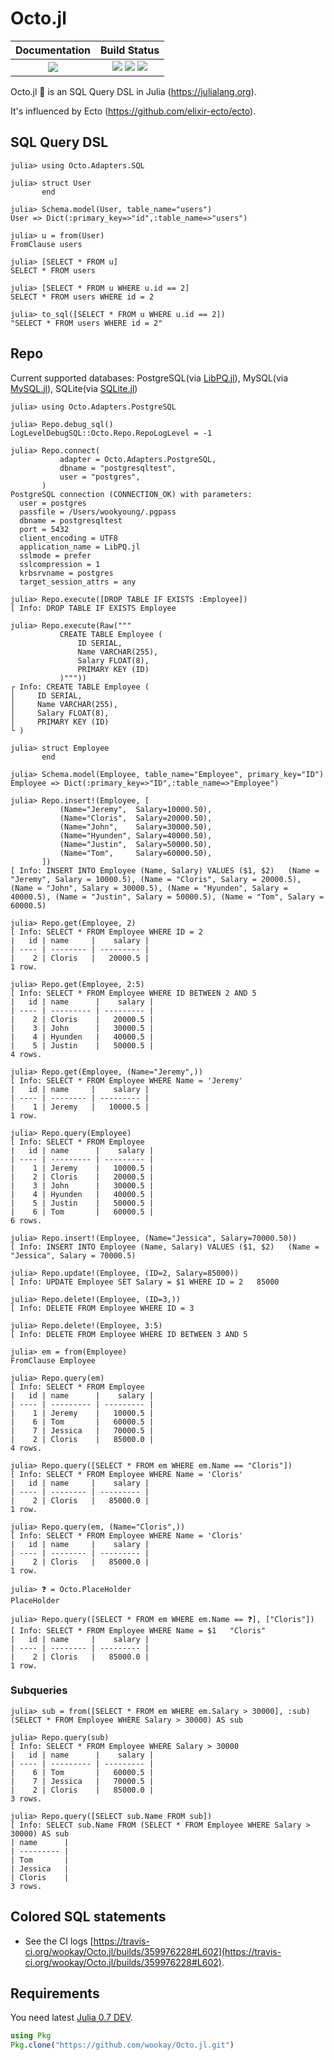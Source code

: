 # Octo.jl

|  **Documentation**                        |  **Build Status**                                                                                 |
|:-----------------------------------------:|:-------------------------------------------------------------------------------------------------:|
|  [![][docs-latest-img]][docs-latest-url]  |  [![][travis-img]][travis-url] [![][appveyor-img]][appveyor-url] [![][codecov-img]][codecov-url]  |


Octo.jl 🐙 is an SQL Query DSL in Julia (https://julialang.org).

It's influenced by Ecto (https://github.com/elixir-ecto/ecto).


## SQL Query DSL

```julia-repl
julia> using Octo.Adapters.SQL

julia> struct User
       end

julia> Schema.model(User, table_name="users")
User => Dict(:primary_key=>"id",:table_name=>"users")

julia> u = from(User)
FromClause users

julia> [SELECT * FROM u]
SELECT * FROM users

julia> [SELECT * FROM u WHERE u.id == 2]
SELECT * FROM users WHERE id = 2

julia> to_sql([SELECT * FROM u WHERE u.id == 2])
"SELECT * FROM users WHERE id = 2"
````


## Repo

Current supported databases: PostgreSQL(via [LibPQ.jl](https://github.com/invenia/LibPQ.jl)), MySQL(via [MySQL.jl](https://github.com/JuliaDatabases/MySQL.jl)), SQLite(via [SQLite.jl](https://github.com/JuliaDatabases/SQLite.jl))

```julia-repl
julia> using Octo.Adapters.PostgreSQL

julia> Repo.debug_sql()
LogLevelDebugSQL::Octo.Repo.RepoLogLevel = -1

julia> Repo.connect(
           adapter = Octo.Adapters.PostgreSQL,
           dbname = "postgresqltest",
           user = "postgres",
       )
PostgreSQL connection (CONNECTION_OK) with parameters:
  user = postgres
  passfile = /Users/wookyoung/.pgpass
  dbname = postgresqltest
  port = 5432
  client_encoding = UTF8
  application_name = LibPQ.jl
  sslmode = prefer
  sslcompression = 1
  krbsrvname = postgres
  target_session_attrs = any

julia> Repo.execute([DROP TABLE IF EXISTS :Employee])
[ Info: DROP TABLE IF EXISTS Employee

julia> Repo.execute(Raw("""
           CREATE TABLE Employee (
               ID SERIAL,
               Name VARCHAR(255),
               Salary FLOAT(8),
               PRIMARY KEY (ID)
           )"""))
┌ Info: CREATE TABLE Employee (
│     ID SERIAL,
│     Name VARCHAR(255),
│     Salary FLOAT(8),
│     PRIMARY KEY (ID)
└ )

julia> struct Employee
       end

julia> Schema.model(Employee, table_name="Employee", primary_key="ID")
Employee => Dict(:primary_key=>"ID",:table_name=>"Employee")

julia> Repo.insert!(Employee, [
           (Name="Jeremy",  Salary=10000.50),
           (Name="Cloris",  Salary=20000.50),
           (Name="John",    Salary=30000.50),
           (Name="Hyunden", Salary=40000.50),
           (Name="Justin",  Salary=50000.50),
           (Name="Tom",     Salary=60000.50),
       ])
[ Info: INSERT INTO Employee (Name, Salary) VALUES ($1, $2)   (Name = "Jeremy", Salary = 10000.5), (Name = "Cloris", Salary = 20000.5), (Name = "John", Salary = 30000.5), (Name = "Hyunden", Salary = 40000.5), (Name = "Justin", Salary = 50000.5), (Name = "Tom", Salary = 60000.5)

julia> Repo.get(Employee, 2)
[ Info: SELECT * FROM Employee WHERE ID = 2
|   id | name     |    salary |
| ---- | -------- | --------- |
|    2 | Cloris   |   20000.5 |
1 row.

julia> Repo.get(Employee, 2:5)
[ Info: SELECT * FROM Employee WHERE ID BETWEEN 2 AND 5
|   id | name      |    salary |
| ---- | --------- | --------- |
|    2 | Cloris    |   20000.5 |
|    3 | John      |   30000.5 |
|    4 | Hyunden   |   40000.5 |
|    5 | Justin    |   50000.5 |
4 rows.

julia> Repo.get(Employee, (Name="Jeremy",))
[ Info: SELECT * FROM Employee WHERE Name = 'Jeremy'
|   id | name     |    salary |
| ---- | -------- | --------- |
|    1 | Jeremy   |   10000.5 |
1 row.

julia> Repo.query(Employee)
[ Info: SELECT * FROM Employee
|   id | name      |    salary |
| ---- | --------- | --------- |
|    1 | Jeremy    |   10000.5 |
|    2 | Cloris    |   20000.5 |
|    3 | John      |   30000.5 |
|    4 | Hyunden   |   40000.5 |
|    5 | Justin    |   50000.5 |
|    6 | Tom       |   60000.5 |
6 rows.

julia> Repo.insert!(Employee, (Name="Jessica", Salary=70000.50))
[ Info: INSERT INTO Employee (Name, Salary) VALUES ($1, $2)   (Name = "Jessica", Salary = 70000.5)

julia> Repo.update!(Employee, (ID=2, Salary=85000))
[ Info: UPDATE Employee SET Salary = $1 WHERE ID = 2   85000

julia> Repo.delete!(Employee, (ID=3,))
[ Info: DELETE FROM Employee WHERE ID = 3

julia> Repo.delete!(Employee, 3:5)
[ Info: DELETE FROM Employee WHERE ID BETWEEN 3 AND 5

julia> em = from(Employee)
FromClause Employee

julia> Repo.query(em)
[ Info: SELECT * FROM Employee
|   id | name      |    salary |
| ---- | --------- | --------- |
|    1 | Jeremy    |   10000.5 |
|    6 | Tom       |   60000.5 |
|    7 | Jessica   |   70000.5 |
|    2 | Cloris    |   85000.0 |
4 rows.

julia> Repo.query([SELECT * FROM em WHERE em.Name == "Cloris"])
[ Info: SELECT * FROM Employee WHERE Name = 'Cloris'
|   id | name     |    salary |
| ---- | -------- | --------- |
|    2 | Cloris   |   85000.0 |
1 row.

julia> Repo.query(em, (Name="Cloris",))
[ Info: SELECT * FROM Employee WHERE Name = 'Cloris'
|   id | name     |    salary |
| ---- | -------- | --------- |
|    2 | Cloris   |   85000.0 |
1 row.

julia> ❓ = Octo.PlaceHolder
PlaceHolder

julia> Repo.query([SELECT * FROM em WHERE em.Name == ❓], ["Cloris"])
[ Info: SELECT * FROM Employee WHERE Name = $1   "Cloris"
|   id | name     |    salary |
| ---- | -------- | --------- |
|    2 | Cloris   |   85000.0 |
1 row.
```

### Subqueries
```julia-repl
julia> sub = from([SELECT * FROM em WHERE em.Salary > 30000], :sub)
(SELECT * FROM Employee WHERE Salary > 30000) AS sub

julia> Repo.query(sub)
[ Info: SELECT * FROM Employee WHERE Salary > 30000
|   id | name      |    salary |
| ---- | --------- | --------- |
|    6 | Tom       |   60000.5 |
|    7 | Jessica   |   70000.5 |
|    2 | Cloris    |   85000.0 |
3 rows.

julia> Repo.query([SELECT sub.Name FROM sub])
[ Info: SELECT sub.Name FROM (SELECT * FROM Employee WHERE Salary > 30000) AS sub
| name      |
| --------- |
| Tom       |
| Jessica   |
| Cloris    |
3 rows.
```


## Colored SQL statements
 * See the CI logs  [https://travis-ci.org/wookay/Octo.jl/builds/359976228#L602](https://travis-ci.org/wookay/Octo.jl/builds/359976228#L602).


## Requirements

You need latest [Julia 0.7 DEV](https://julialang.org/downloads/nightlies.html).

```julia
using Pkg
Pkg.clone("https://github.com/wookay/Octo.jl.git")
```



[docs-latest-img]: https://img.shields.io/badge/docs-latest-blue.svg
[docs-latest-url]: https://wookay.github.io/docs/Octo.jl/

[travis-img]: https://api.travis-ci.org/wookay/Octo.jl.svg?branch=master
[travis-url]: https://travis-ci.org/wookay/Octo.jl

[appveyor-img]: https://ci.appveyor.com/api/projects/status/fkup126yxtfb62f1/branch/master?svg=true
[appveyor-url]: https://ci.appveyor.com/project/wookay/octo-jl/branch/master

[codecov-img]: https://codecov.io/gh/wookay/Octo.jl/branch/master/graph/badge.svg
[codecov-url]: https://codecov.io/gh/wookay/Octo.jl
